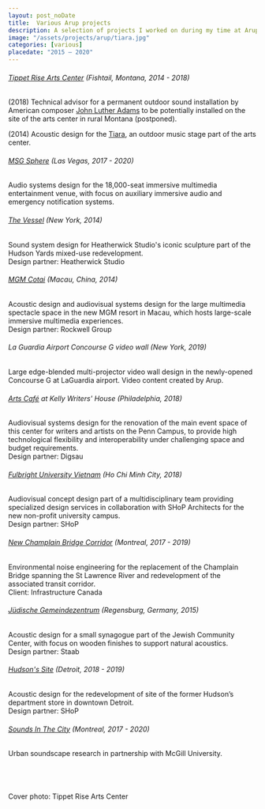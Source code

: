 ```yaml
---
layout: post_noDate
title:  Various Arup projects
description: A selection of projects I worked on during my time at Arup in Amsterdam and New York
image: "/assets/projects/arup/tiara.jpg"
categories: [various]
placedate: "2015 — 2020"
---
```


<h6 class="arupProjTitle"><a href="https://tippetrise.org/" target="blank">Tippet Rise Arts Center</a> <span class="inline-descr">(Fishtail, Montana, 2014 - 2018)</span></h6>

<p>(2018) Technical advisor for a permanent outdoor sound installation by American composer <a href="http://johnlutheradams.net/" target="blank">John Luther Adams</a> to be potentially installed on the site of the arts center in rural Montana (postponed).</p>

<p>(2014) Acoustic design for the <a href="https://tippetrise.org/spaces/the-tiara-acoustic-shell" target="blank">Tiara</a>, an outdoor music stage part of the arts center.</p>

<h6 class="arupProjTitle"><a href="https://www.msgsphere.com/" target="blank">MSG Sphere</a> <span class="inline-descr">(Las Vegas, 2017 - 2020)</span></h6>
<p>Audio systems design for the 18,000-seat immersive multimedia entertainment venue, with focus on auxiliary immersive audio and emergency notification systems.</p>

<h6 class="arupProjTitle"><a href="http://www.heatherwick.com/project/vessel/" target="blank">The Vessel</a> <span class="inline-descr">(New York, 2014)</span></h6>
<p>Sound system design for Heatherwick Studio's iconic sculpture part of the Hudson Yards mixed-use redevelopment.<br/>
Design partner: Heatherwick Studio</p>

<h6 class="arupProjTitle"><a href="https://www.rockwellgroup.com/projects/mgm-cotai" target="blank">MGM Cotai</a> <span class="inline-descr">(Macau, China, 2014)</span></h6>
<p>Acoustic design and audiovisual systems design for the large multimedia spectacle space in the new MGM resort in Macau, which hosts large-scale immersive multimedia experiences.<br/>
Design partner: Rockwell Group</p>

<h6 class="arupProjTitle">La Guardia Airport Concourse G video wall <span class="inline-descr">(New York, 2019)</span></h6>
<p>Large edge-blended multi-projector video wall design in the newly-opened Concourse G at LaGuardia airport. Video content created by Arup.</p>

<h6 class="arupProjTitle"><a href="http://www.digsau.com/projects/arts-caf%C3%A9-expansion-renovation" target="blank">Arts Café</a> at Kelly Writers' House <span class="inline-descr">(Philadelphia, 2018)</span></h6>
<p>Audiovisual systems design for the renovation of the main event space of this center for writers and artists on the Penn Campus, to provide high technological flexibility and interoperability under challenging space and budget requirements.<br/>
Design partner: Digsau</p>

<h6 class="arupProjTitle"><a href="https://www.shoparc.com/projects/fulbright-university-vietnam/" target="blank">Fulbright University Vietnam</a> <span class="inline-descr">(Ho Chi Minh City, 2018)</span></h6>
<p>Audiovisual concept design part of a multidisciplinary team providing specialized design services in collaboration with SHoP Architects for the new non-profit university campus.<br/>
Design partner: SHoP</p>

<h6 class="arupProjTitle"><a href="https://www.samueldechamplainbridge.ca/" target="blank">New Champlain Bridge Corridor</a> <span class="inline-descr">(Montreal, 2017 - 2019)</span></h6>
<p>Environmental noise engineering for the replacement of the Champlain Bridge spanning the St Lawrence River and redevelopment of the associated transit corridor.<br/>
Client: Infrastructure Canada</p>

<h6 class="arupProjTitle"><a href="https://www.db-bauzeitung.de/db-themen/schwerpunkt/juedisches-gemeindezentrum-mit-synagoge-regensburg/" target="blank">Jüdische Gemeindezentrum</a> <span class="inline-descr">(Regensburg, Germany, 2015)</span></h6>
<p>Acoustic design for a small synagogue part of the Jewish Community Center, with focus on wooden finishes to support natural acoustics.<br/>
Design partner: Staab</p>

<h6 class="arupProjTitle"><a href="https://www.shoparc.com/projects/hudsons-site/" target="blank">Hudson's Site</a> <span class="inline-descr">(Detroit, 2018 - 2019)</span></h6>
<p>Acoustic design for the redevelopment of site of the former Hudson’s department store in downtown Detroit.<br/>
Design partner: SHoP</p>

<h6 class="arupProjTitle"><a href="https://www.sounds-in-the-city.org/en/overview/" target="blank">Sounds In The City</a> <span class="inline-descr">(Montreal, 2017 - 2020)</span></h6>
<p style="margin-bottom: 5em;">Urban soundscape research in partnership with McGill University.</p>

<p class="inline-descr">Cover photo: Tippet Rise Arts Center</p>
